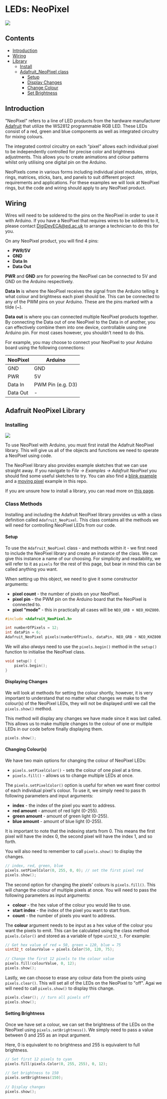 # LEDs: NeoPixel

![](images/Thumbnail_Arduino_NeoPixel.png)

## Contents
- [Introduction](#introduction)
- [Wiring](#wiring)
- [Library](#adafruit-neopixel-library)
    - [Install](#installing)
    - [Adafruit_NeoPixel class](#class-methods)
        - [Setup](#setup)
        - [Display Changes](#displaying-changes)
        - [Change Colour](#changing-colours)
        - [Set Brightness](#setting-brightness)

## Introduction
"NeoPixel" refers to a line of LED products from the hardware manufacturer [Adafruit](https://www.adafruit.com/) that utilize the WS2812 programmable RGB LED. These LEDs consist of a red, green and blue components as well as integrated circuitry for mixing colours.

The integrated control circuitry on each “pixel” allows each individual pixel to be independently controlled for precise color and brightness adjustments. This allows you to create animations and colour patterns whilst only utilising one digital pin on the Arduino.

NeoPixels come in various forms including individual pixel modules, strips, rings, matrices, sticks, bars, and panels to suit different project requirements and applications. For these examples we will look at NeoPixel rings, but the code and wiring should apply to any NeoPixel product.

## Wiring
Wires will need to be soldered to the pins on the NeoPixel in order to use it with Arduino. If you have a NeoPixel that requires wires to be soldered to it, please contact DigiDevECA@ed.ac.uk to arrange a technician to do this for you.

On any NeoPixel product, you will find 4 pins: 

- **PWR/5V**
- **GND**
- **Data In**
- **Data Out**
 
**PWR** and **GND** are for powering the NeoPixel can be connected to 5V and GND on the Arduino respectively. 

**Data In** is where the NeoPixel receives the signal from the Arduino telling it what colour and brightness each pixel should be. This can be connected to any of the PWM pins on your Arduino. These are the pins marked with a tilde (~).

**Data out** is where you can connected multiple NeoPixel products together. By connecting the Data out of one NeoPixel to the Data in of another, you can effectively combine them into one device, controllable using one Arduino pin. For most cases however, you shouldn't need to do this.

For example, you may choose to connect your NeoPixel to your Arduino board using the following connections:

| NeoPixel | Arduino           |
| -------- | ----------------- |
| GND      | GND               |
| PWR      | 5V                |
| Data In  | PWM Pin (e.g. D3) |
| Data Out | -                 |

## Adafruit NeoPixel Library
### Installing
![](images/NeoPix_Library.png)

To use NeoPixel with Arduino, you must first install the Adafruit NeoPixel library. This will give us all of the objects and functions we need to operate a NeoPixel using code.

The NeoPixel library also provides example sketches that we can use straight away. If you navigate to *File → Examples → Adafruit NeoPixel* you should find some useful sketches to try. You can also find a [blink example](NeoPixel_Blink/NeoPixel_Blink.ino) and a [moving pixel](NeoPixel_Moving/NeoPixel_Moving.ino) example in this repo.

If you are unsure how to install a library, you can read more on [this page](/examples/Code/07-Libraries/README.md).

### Class Methods
Installing and including the Adafruit NeoPixel library provides us with a class definition called <code>Adafruit_NeoPixel</code>. This class contains all the methods we will need for controlling NeoPixel LEDs from our code.

#### Setup
To use the <code>Adafruit_NeoPixel</code> class - and methods within it - we first need to include the NeoPixel library and create an instance of the class. We can give this instance a name of our choosing. For simplicity and readability, we will refer to it as <code>pixels</code> for the rest of this page, but bear in mind this can be called anything you want.

When setting up this object, we need to give it some constructor arguments:

- **pixel count** - the number of pixels on your NeoPixel.
- **pixel pin** - the PWM pin on the Arduino board that the NeoPixel is connected to.
- **pixel “mode”** - this in practically all cases will be  <code>NEO_GRB + NEO_KHZ800</code>.

``` cpp
#include <Adafruit_NeoPixel.h>

int numberOfPixels = 12;
int dataPin = 6;
Adafruit_NeoPixel pixels(numberOfPixels, dataPin, NEO_GRB + NEO_KHZ800);
```

We will also *always* need to use the <code>pixels.begin()</code> method in the <code>setup()</code> function to initialise the NeoPixel class.

``` cpp
void setup() {
    pixels.begin();
}
```

#### Displaying Changes
We will look at methods for setting the colour shortly, however, it is very important to understand that no matter what changes we make to the colour(s) of the NeoPixel LEDs, they will not be displayed until we call the <code>pixels.show()</code> method.

This method will display any changes we have made since it was last called. This allows us to make multiple changes to the colour of one or multiple LEDs in our code before finally displaying them.

``` cpp
pixels.show();
```

#### Changing Colour(s)
We have two main options for changing the colour of NeoPixel LEDs:

- <code>pixels.setPixelColor()</code> - sets the colour of one pixel at a time.
- <code>pixels.fill()</code> - allows us to change multiple LEDs at once.

The <code>pixels.setPixelColor()</code> option is useful for when we want finer control of each individual pixel's colour. To use it, we simply need to pass th following parameters and input arguments:

- **index** - the index of the pixel you want to address.
- **red amount** - amount of red light (0-255).
- **green amount** - amount of green light (0-255).
- **blue amount** - amount of blue light (0-255).

It is important to note that the indexing starts from 0. This means the first pixel will have the index 0, the second pixel will have the index 1, and so forth.

You will also need to remember to call <code>pixels.show()</code> to display the changes.

``` cpp
// index, red, green, blue
pixels.setPixelColor(0, 255, 0, 0); // set the first pixel red
pixels.show();
```

The second option for changing the pixels' colours is <code>pixels.fill()</code>. This will change the colour of multiple pixels at once. You will need to pass the following parameters as input arguments:

- **colour** - the hex value of the colour you would like to use. 
- **start index** - the index of the pixel you want to start from. 
- **count** - the number of pixels you want to address. 

The **colour** argument needs to be input as a hex value of the colour you want the pixels to emit. This can be calculated using the class method <code>pixels.Color()</code> and stored as a variable of type <code>uint32_t</code>. For example:

``` cpp
// Get hex value of red = 50, green = 120, blue = 75
uint32_t colourValue = pixels.Color(50, 120, 75);
​
// Change the first 12 pixels to the colour value
pixels.fill(colourValue, 0, 12);
pixels.show();
```

Lastly, we can choose to erase any colour data from the pixels using <code>pixels.clear()</code>. This will set all of the LEDs on the NeoPixel to "off". Agai we will need to call <code>pixels.show()</code> to display this change.

``` cpp
pixels.clear(); // turn all pixels off
pixels.show();
```

#### Setting Brightness
Once we have set a colour, we can set the brightness of the LEDs on the NeoPixel using <code>pixels.setBrightness()</code>. We simply need to pass a value between 0 and 255 as an input argument. 

Here, 0 is equivalent to no brightness and 255 is equivalent to full brightness.

``` cpp
// Set first 12 pixels to cyan
pixels.fill(pixels.Color(0, 255, 255), 0, 12);
​
// Set brightness to 150
pixels.setBrightness(150);
​
// Display changes
pixels.show();
```